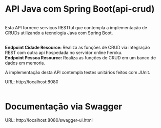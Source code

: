 # API Java com Spring Boot(api-crud)
<br/>
Esta API fornece serviços RESTful que contempla a implementação de CRUDs 
utilizando a tecnologia Java com Spring Boot.
<br/><br/>

<b>Endpoint Cidade Resource:</b> Realiza as funções de CRUD via integração REST com outra api hospedada no servidor online heroku. <br/>
<b>Endpoint Pessoa Resource:</b> Realiza as funções de CRUD em um banco de dados em memoria.

A implementação desta API contempla testes unitários feitos com JUnit.

URL: http://localhost:8080
<br/><br/>

# Documentação via Swagger

URL: http://localhost:8080/swagger-ui.html 